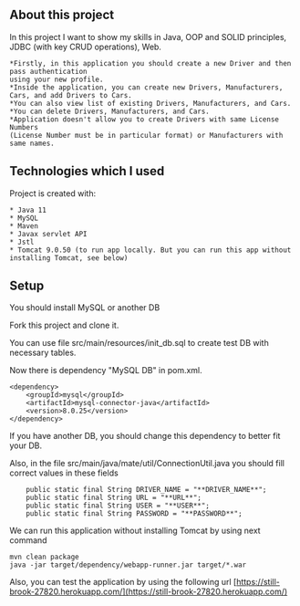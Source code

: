 ## About this project
In this project I want to show my skills in Java, OOP and SOLID principles, JDBC (with key CRUD operations), Web.
~~~
*Firstly, in this application you should create a new Driver and then pass authentication 
using your new profile.
*Inside the application, you can create new Drivers, Manufacturers, Cars, and add Drivers to Cars.
*You can also view list of existing Drivers, Manufacturers, and Cars.
*You can delete Drivers, Manufacturers, and Cars.
*Application doesn't allow you to create Drivers with same License Numbers 
(License Number must be in particular format) or Manufacturers with same names.
~~~    

## Technologies which I used
Project is created with:
```
* Java 11
* MySQL
* Maven
* Javax servlet API
* Jstl
* Tomcat 9.0.50 (to run app locally. But you can run this app without installing Tomcat, see below)
```

## Setup
You should install MySQL or another DB

Fork this project and clone it.

You can use file src/main/resources/init_db.sql to create test DB with necessary tables.

Now there is dependency "MySQL DB" in pom.xml.
~~~
<dependency>
    <groupId>mysql</groupId>
    <artifactId>mysql-connector-java</artifactId>
    <version>8.0.25</version>
</dependency>
~~~
If you have another DB, you should change this dependency to better fit your DB.

Also, in the file src/main/java/mate/util/ConnectionUtil.java you should fill correct values in these fields
~~~
    public static final String DRIVER_NAME = "**DRIVER_NAME**";
    public static final String URL = "**URL**";
    public static final String USER = "**USER**";
    public static final String PASSWORD = "**PASSWORD**";
~~~

We can run this application without installing Tomcat by using next command
~~~
mvn clean package
java -jar target/dependency/webapp-runner.jar target/*.war
~~~

Also, you can test the application by using the following url [https://still-brook-27820.herokuapp.com/](https://still-brook-27820.herokuapp.com/)  